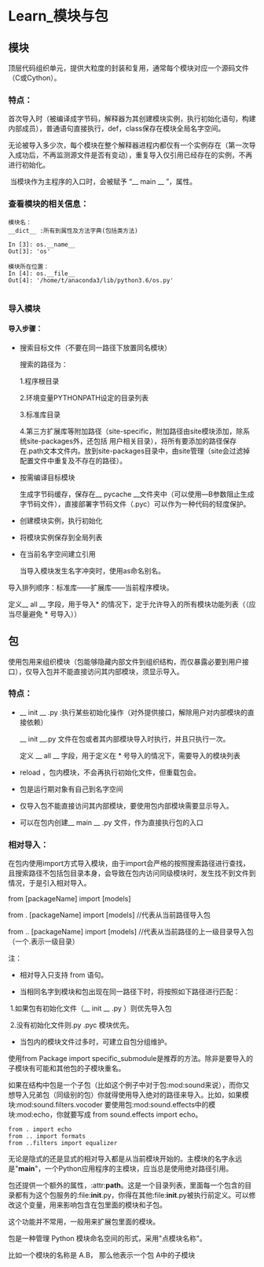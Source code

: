 # Learn_模块与包

## 模块

顶层代码组织单元，提供大粒度的封装和复用，通常每个模块对应一个源码文件（C或Cython）。



### 特点：

​	首次导入时（被编译成字节码，解释器为其创建模块实例，执行初始化语句，构建内部成员），普通语句直接执行，def，class保存在模块全局名字空间。

​	无论被导入多少次，每个模块在整个解释器进程内都仅有一个实例存在（第一次导入成功后，不再监测源文件是否有变动），重复导入仅引用已经存在的实例，不再进行初始化。

​	当模块作为主程序的入口时，会被赋予 “__ main __ ”，属性。



### 查看模块的相关信息：

```
模块名：
__dict__ :所有到属性及方法字典(包括类方法)

In [3]: os.__name__
Out[3]: 'os'

模块所在位置：
In [4]: os.__file__
Out[4]: '/home/t/anaconda3/lib/python3.6/os.py'


```



### 导入模块

 

#### 导入步骤：

- 搜索目标文件（不要在同一路径下放置同名模块）

  搜索的路径为：

  	1.程序根目录
		
  	2.环境变量PYTHONPATH设定的目录列表
		
  	3.标准库目录
		
  	4.第三方扩展库等附加路径（site-specific，附加路径由site模块添加，除系统site-packages外，还包括		用户相关目录），将所有要添加的路径保存在.path文本文件内。放到site-packages目录中，由site管理（site会过滤掉配置文件中重复及不存在的路径）。

- 按需编译目标模块

  	生成字节码缓存，保存在__ pycache __文件夹中（可以使用—B参数阻止生成字节码文件），直接部署字节码文件（.pyc）可以作为一种代码的轻度保护。

- 创建模块实例，执行初始化

- 将模块实例保存到全局列表

- 在当前名字空间建立引用

  	当导入模块发生名字冲突时，使用as命名别名。





导入排列顺序：标准库——扩展库——当前程序模块。

定义__ all __  字段，用于导入* 的情况下，定于允许导入的所有模块功能列表（（应当尽量避免 * 号导入））





## 包

使用包用来组织模块（包能够隐藏内部文件到组织结构，而仅暴露必要到用户接口），仅导入包并不能直接访问其内部模块，须显示导入。



### 特点：

- __ init __ .py   :执行某些初始化操作（对外提供接口，解除用户对内部模块的直接依赖）

  	__ init __.py 文件在包或者其内部模块导入时执行，并且只执行一次。

  	定义 __ all __ 字段，用于定义在 * 号导入的情况下，需要导入的模块列表

- reload ，包内模块，不会再执行初始化文件，但重载包会。

- 包是运行期对象有自己到名字空间

- 仅导入包不能直接访问其内部模块，要使用包内部模块需要显示导入。

- 可以在包内创建__ main __ .py 文件，作为直接执行包的入口





### 相对导入：

​	在包内使用import方式导入模块，由于import会严格的按照搜索路径进行查找，且搜索路径不包括包目录本身，会导致在包内访问同级模块时，发生找不到文件到情况，于是引入相对导入。

from  [packageName]  import [models]

from  . [packageName]  import [models]  //代表从当前路径导入包

from  .. [packageName]  import [models]  //代表从当前路径的上一级目录导入包（一个.表示一级目录）



注：

- 相对导入只支持 from 语句。

- 	当相同名字到模块和包出现在同一路径下时，将按照如下路径进行匹配：

  ​		1.如果包有初始化文件（__ init __ .py ）则优先导入包

  ​		2.没有初始化文件则.py .pyc 模块优先。

- 当包内的模块文件过多时，可建立自包分组维护。







 使用from Package import specific_submodule是推荐的方法。除非是要导入的子模块有可能和其他包的子模块重名。

  如果在结构中包是一个子包（比如这个例子中对于包:mod:sound来说），而你又想导入兄弟包（同级别的包）你就得使用导入绝对的路径来导入。比如，如果模块:mod:sound.filters.vocoder  要使用包:mod:sound.effects中的模块:mod:echo，你就要写成 from sound.effects import  echo。

```
from . import echo
from .. import formats
from ..filters import equalizer
```

 无论是隐式的还是显式的相对导入都是从当前模块开始的。主模块的名字永远是"__main__"，一个Python应用程序的主模块，应当总是使用绝对路径引用。 

   包还提供一个额外的属性，:attr:__path__。这是一个目录列表，里面每一个包含的目录都有为这个包服务的:file:__init__.py，你得在其他:file:__init__.py被执行前定义。可以修改这个变量，用来影响包含在包里面的模块和子包。  

 这个功能并不常用，一般用来扩展包里面的模块。 



 包是一种管理 Python 模块命名空间的形式，采用"点模块名称"。

 比如一个模块的名称是 A.B， 那么他表示一个包 A中的子模块 